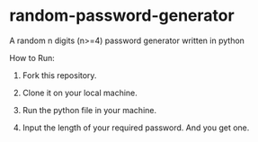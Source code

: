 # random-password-generator
A random n digits (n>=4) password generator written in python

How to Run:

1. Fork this repository.

2. Clone it on your local machine.

3. Run the python file in your machine.

4. Input the length of your required password. And you get one.
